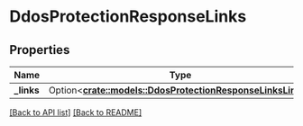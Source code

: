 # DdosProtectionResponseLinks

## Properties

Name | Type | Description | Notes
------------ | ------------- | ------------- | -------------
**_links** | Option<[**crate::models::DdosProtectionResponseLinksLinks**](DdosProtectionResponseLinksLinks.md)> |  | 

[[Back to API list]](../README.md#documentation-for-api-endpoints) [[Back to README]](../README.md)



